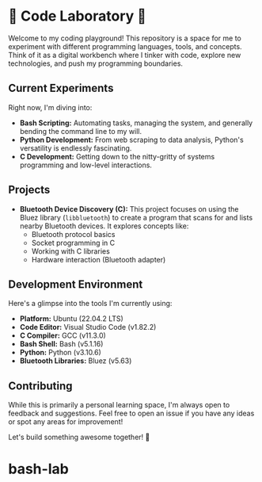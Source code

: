 # 🧪 Code Laboratory 🧪

Welcome to my coding playground! This repository is a space for me to experiment with different programming languages, tools, and concepts. Think of it as a digital workbench where I tinker with code, explore new technologies, and push my programming boundaries.

## Current Experiments

Right now, I'm diving into:

- **Bash Scripting:** Automating tasks, managing the system, and generally bending the command line to my will.
- **Python Development:** From web scraping to data analysis, Python's versatility is endlessly fascinating.
- **C Development:** Getting down to the nitty-gritty of systems programming and low-level interactions.

## Projects

- **Bluetooth Device Discovery (C):** This project focuses on using the Bluez library (`libbluetooth`) to create a program that scans for and lists nearby Bluetooth devices. It explores concepts like:
  - Bluetooth protocol basics
  - Socket programming in C
  - Working with C libraries
  - Hardware interaction (Bluetooth adapter)

## Development Environment

Here's a glimpse into the tools I'm currently using:

- **Platform:** Ubuntu (22.04.2 LTS)
- **Code Editor:** Visual Studio Code (v1.82.2)
- **C Compiler:** GCC (v11.3.0)
- **Bash Shell:** Bash (v5.1.16)
- **Python:** Python (v3.10.6)
- **Bluetooth Libraries:** Bluez (v5.63)

## Contributing

While this is primarily a personal learning space, I'm always open to feedback and suggestions. Feel free to open an issue if you have any ideas or spot any areas for improvement!

Let's build something awesome together! 🚀

# bash-lab

